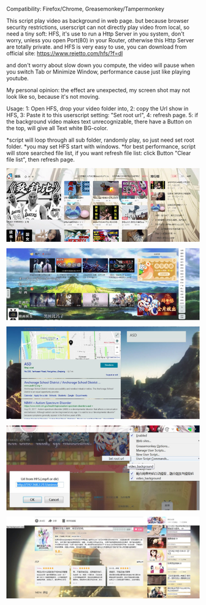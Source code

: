 Compatibility:
Firefox/Chrome,
Greasemonkey/Tampermonkey

This script play video as background in web page.
but because browser security restrictions, userscript can not directly play video from local, 
so need a tiny soft: HFS, it's use to run a Http Server in you system,
don't worry, unless you open Port(80) in your Router, otherwise this Http Server are totally private.
and HFS is very easy to use, you can download from official site: https://www.rejetto.com/hfs/?f=dl

and don't worry about slow down you compute, the video will pause when you switch Tab or Minimize Window,
performance cause just like playing youtube.

My personal opinion: the effect are unexpected, my screen shot may not look like so, because it's not moving.


Usage:
1: Open HFS, drop your video folder into,
2: copy the Url show in HFS, 
3: Paste it to this userscript setting: "Set root url", 
4: refresh page.
5: if the background video makes text unrecognizable, there have a Button on the top, will give all Text white BG-color.

*script will loop through all sub folder, randomly play, so just need set root folder.
*you may set HFS start with windows.
*for best performance, script will store searched file list,
if you want refresh file list: click Button "Clear file list", then refresh page.

![01](https://github.com/zhuzemin/video_background/raw/master/Screenshot-2020-2-1.jpg)

![02](https://github.com/zhuzemin/video_background/raw/master/Screenshot-2020-2-1(2).jpg)

![03](https://github.com/zhuzemin/video_background/raw/master/2020-02-01_060303.jpg)

![04](https://github.com/zhuzemin/video_background/raw/master/2020-02-01_062904.jpg)

![05](https://github.com/zhuzemin/video_background/raw/master/Screenshot-2020-2-2.jpg)
